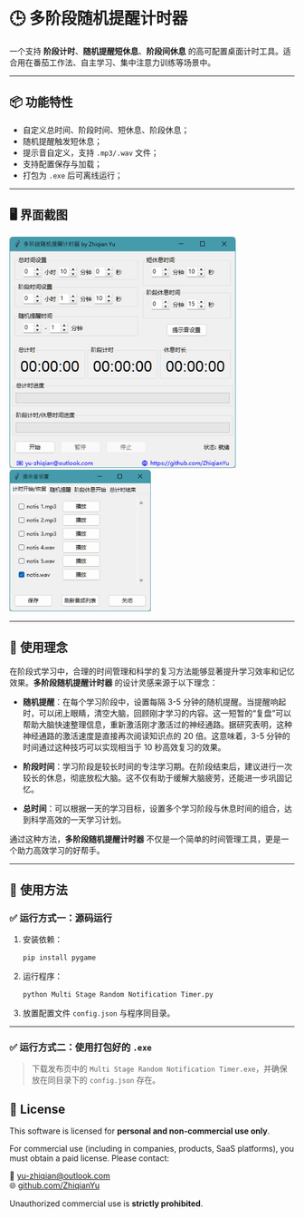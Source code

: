 # 🕒 多阶段随机提醒计时器

一个支持 **阶段计时**、**随机提醒短休息**、**阶段间休息** 的高可配置桌面计时工具。适合用在番茄工作法、自主学习、集中注意力训练等场景中。

---

## 📦 功能特性

- 自定义总时间、阶段时间、短休息、阶段休息；
- 随机提醒触发短休息；
- 提示音自定义，支持 `.mp3/.wav` 文件；
- 支持配置保存与加载；
- 打包为 `.exe` 后可离线运行；

---

## 🖥️ 界面截图

<img src="images/pic1.png" alt="软件界面" width="400"/>
<img src="images/pic2.png" alt="提示音设置" width="250"/>

---

## 🌟 使用理念

在阶段式学习中，合理的时间管理和科学的复习方法能够显著提升学习效率和记忆效果。**多阶段随机提醒计时器** 的设计灵感来源于以下理念：

- **随机提醒**：在每个学习阶段中，设置每隔 3-5 分钟的随机提醒。当提醒响起时，可以闭上眼睛，清空大脑，回顾刚才学习的内容。这一短暂的“复盘”可以帮助大脑快速整理信息，重新激活刚才激活过的神经通路。据研究表明，这种神经通路的激活速度是直接再次阅读知识点的 20 倍。这意味着，3-5 分钟的时间通过这种技巧可以实现相当于 10 秒高效复习的效果。

- **阶段时间**：学习阶段是较长时间的专注学习期。在阶段结束后，建议进行一次较长的休息，彻底放松大脑。这不仅有助于缓解大脑疲劳，还能进一步巩固记忆。

- **总时间**：可以根据一天的学习目标，设置多个学习阶段与休息时间的组合，达到科学高效的一天学习计划。

通过这种方法，**多阶段随机提醒计时器** 不仅是一个简单的时间管理工具，更是一个助力高效学习的好帮手。

---

## 🧪 使用方法

### ✅ 运行方式一：源码运行

1. 安装依赖：
    ```bash
    pip install pygame
    ```
2. 运行程序：
    ```bash
    python Multi Stage Random Notification Timer.py
    ```
3. 放置配置文件 `config.json` 与程序同目录。

---

### ✅ 运行方式二：使用打包好的 `.exe`

> 下载发布页中的 `Multi Stage Random Notification Timer.exe`，并确保放在同目录下的 `config.json` 存在。

## 📄 License

This software is licensed for **personal and non-commercial use only**.

For commercial use (including in companies, products, SaaS platforms), you must obtain a paid license. Please contact:

📧 yu-zhiqian@outlook.com  
🌐 [github.com/ZhiqianYu](https://github.com/ZhiqianYu)

Unauthorized commercial use is **strictly prohibited**.
